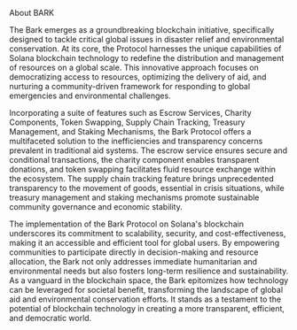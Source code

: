 About BARK

The Bark emerges as a groundbreaking blockchain initiative, specifically designed to tackle critical global issues in disaster relief and environmental conservation. At its core, the Protocol harnesses the unique capabilities of Solana blockchain technology to redefine the distribution and management of resources on a global scale. This innovative approach focuses on democratizing access to resources, optimizing the delivery of aid, and nurturing a community-driven framework for responding to global emergencies and environmental challenges.

Incorporating a suite of features such as Escrow Services, Charity Components, Token Swapping, Supply Chain Tracking, Treasury Management, and Staking Mechanisms, the Bark Protocol offers a multifaceted solution to the inefficiencies and transparency concerns prevalent in traditional aid systems. The escrow service ensures secure and conditional transactions, the charity component enables transparent donations, and token swapping facilitates fluid resource exchange within the ecosystem. The supply chain tracking feature brings unprecedented transparency to the movement of goods, essential in crisis situations, while treasury management and staking mechanisms promote sustainable community governance and economic stability.

The implementation of the Bark Protocol on Solana's blockchain underscores its commitment to scalability, security, and cost-effectiveness, making it an accessible and efficient tool for global users. By empowering communities to participate directly in decision-making and resource allocation, the Bark not only addresses immediate humanitarian and environmental needs but also fosters long-term resilience and sustainability.
As a vanguard in the blockchain space, the Bark epitomizes how technology can be leveraged for societal benefit, transforming the landscape of global aid and environmental conservation efforts. It stands as a testament to the potential of blockchain technology in creating a more transparent, efficient, and democratic world.

